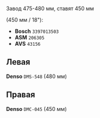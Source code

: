 Завод 475-480 мм, ставят 450 мм

(450 мм / 18"):

- __Bosch__ `3397013503`
- __ASM__ `206305`
- __AVS__ `43156`

## Левая

__Denso__ `DMS-548` (480 мм)

## Правая

__Denso__ `DMC-045` (450 мм)